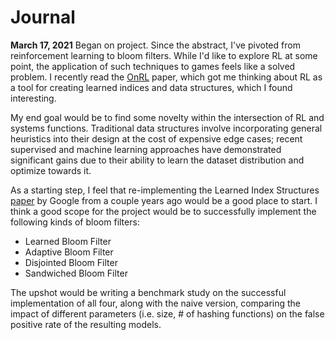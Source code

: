 # Journal

**March 17, 2021**
Began on project. Since the abstract, I've pivoted from reinforcement learning to bloom filters. While I'd like to explore RL at some point, the application of such techniques to games feels like a solved problem. I recently read the [OnRL](https://ml-video-seminar.princeton.systems/papers/onRL.pdf) paper, which got me thinking about RL as a tool for creating learned indices and data structures, which I found interesting.

My end goal would be to find some novelty within the intersection of RL and systems functions. Traditional data structures involve incorporating general heuristics into their design at the cost of expensive edge cases; recent supervised and machine learning approaches have demonstrated significant gains due to their ability to learn the dataset distribution and optimize towards it.

As a starting step, I feel that re-implementing the Learned Index Structures [paper](https://arxiv.org/abs/1712.01208) by Google from a couple years ago would be a good place to start. I think a good scope for the project would be to successfully implement the following kinds of bloom filters:
* Learned Bloom Filter
* Adaptive Bloom Filter
* Disjointed Bloom Filter
* Sandwiched Bloom Filter

The upshot would be writing a benchmark study on the successful implementation of all four, along with the naive version, comparing the impact of different parameters (i.e. size, # of hashing functions) on the false positive rate of the resulting models.